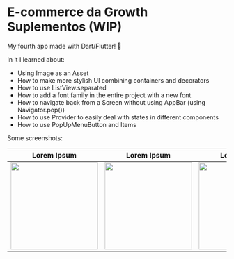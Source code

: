# E-commerce da Growth Suplementos (WIP)

My fourth app made with Dart/Flutter! 🚀

In it I learned about:
* Using Image as an Asset
* How to make more stylish UI combining containers and decorators
* How to use ListView.separated
* How to add a font family in the entire project with a new font
* How to navigate back from a Screen without using AppBar (using Navigator.pop())
* How to use Provider to easily deal with states in different components
* How to use PopUpMenuButton and Items

Some screenshots:

Lorem Ipsum               | Lorem Ipsum                | Lorem Ipsum               | Lorem Ipsum               | Lorem Ipsum
:-------------------------:|:-------------------------:|:-------------------------:|:-------------------------:|:-------------------------:
<img src="" width="200">  |  <img src="" width="200"> | <img src="" width="200"> | <img src="" width="200"> | <img src="" width="200">
